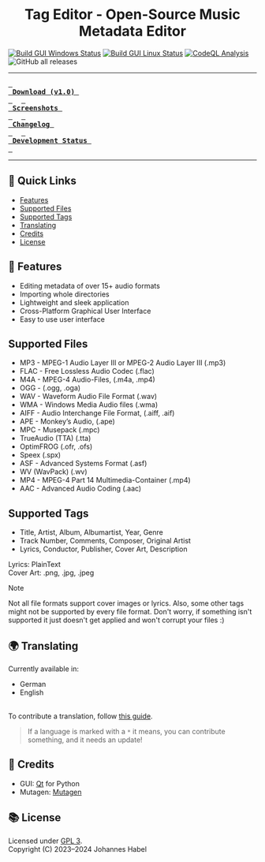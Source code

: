 <h1 align="center">Tag Editor - Open-Source Music Metadata Editor</h1>
<a href="https://github.com/EchterAlsFake/TagEditor/actions/workflows/build_gui_windows.yml"><img src="https://github.com/EchterAlsFake/TagEditor/actions/workflows/build_gui_windows.yml/badge.svg" alt="Build GUI Windows Status"/></a>
<a href="https://github.com/EchterAlsFake/TagEditor/actions/workflows/build_gui_linux.yml"><img src="https://github.com/EchterAlsFake/TagEditor/actions/workflows/build_gui_linux.yml/badge.svg" alt="Build GUI Linux Status"/></a>
<a href="https://github.com/EchterAlsFake/TagEditor/workflows/CodeQL"><img src="https://github.com/EchterAlsFake/TagEditor/workflows/CodeQL/badge.svg" alt="CodeQL Analysis"/></a>
<img alt="GitHub all releases" src="https://img.shields.io/github/downloads/EchterAlsFake/TagEditor/total?style=social&logo=github&logoColor=purple">
<br>

---

**[<kbd><strong>&nbsp;<br>&nbsp;Download (v1.0)&nbsp;<br>&nbsp;</strong></kbd>](https://github.com/EchterAlsFake/TagEditor/releases/tag/1.0)** 
**[<kbd><strong>&nbsp;<br>&nbsp;Screenshots&nbsp;<br>&nbsp;</strong></kbd>](https://github.com/EchterAlsFake/TagEditor/blob/master/README/SCREENSHOTS.md)** 
**[<kbd><strong>&nbsp;<br>&nbsp;Changelog&nbsp;<br>&nbsp;</strong></kbd>](https://github.com/EchterAlsFake/TagEditor/blob/master/README/CHANGELOG.md)** 
**[<kbd><strong>&nbsp;<br>&nbsp;Development Status&nbsp;<br>&nbsp;</strong></kbd>](https://github.com/EchterAlsFake/TagEditor/blob/master/README/STATUS.md)** 

---

## 🚀 Quick Links
- [Features](#-features)
- [Supported Files](#supported-files)
- [Supported Tags](#supported-tags) 
- [Translating](#-translating)
- [Credits](#-credits)
- [License](#-license)


## 🌟 Features
- Editing metadata of over 15+ audio formats
- Importing whole directories
- Lightweight and sleek application
- Cross-Platform Graphical User Interface
- Easy to use user interface

## Supported Files
- MP3 - MPEG-1 Audio Layer III or MPEG-2 Audio Layer III (.mp3)
- FLAC - Free Lossless Audio Codec (.flac)
- M4A - MPEG-4 Audio-Files, (.m4a, .mp4)
- OGG - (.ogg, .oga)
- WAV - Waveform Audio File Format (.wav)
- WMA - Windows Media Audio files (.wma)
- AIFF - Audio Interchange File Format, (.aiff, .aif)
- APE - Monkey’s Audio, (.ape)
- MPC - Musepack (.mpc)
- TrueAudio (TTA) (.tta)
- OptimFROG (.ofr, .ofs)
- Speex (.spx)
- ASF - Advanced Systems Format (.asf)
- WV (WavPack) (.wv)
- MP4 - MPEG-4 Part 14 Multimedia-Container (.mp4)
- AAC - Advanced Audio Coding (.aac)

## Supported Tags
- Title, Artist, Album, Albumartist, Year, Genre
- Track Number, Comments, Composer, Original Artist
- Lyrics, Conductor, Publisher, Cover Art, Description

Lyrics: PlainText
<br>Cover Art: .png, .jpg, .jpeg

> [!NOTE]
> Not all file formats support cover images or lyrics. Also, some other tags might not be supported by every file format.
> Don't worry, if something isn't supported it just doesn't get applied and won't corrupt your files :)

## 🌍 Translating
Currently available in:
- German
- English

<br>To contribute a translation, follow [this guide](https://github.com/EchterAlsFake/TagEditor/blob/master/README/TRANSLATING.md).

> If a language is marked with a `*` it means, you can contribute something, and it needs an update!

## 👏 Credits
- GUI: [Qt](https://qt.io) for Python
- Mutagen: [Mutagen](https://github.com/quodlibet/mutagen)

## 📚 License
Licensed under [GPL 3](https://www.gnu.org/licenses/gpl-3.0.en.html).
<br>Copyright (C) 2023–2024 Johannes Habel
